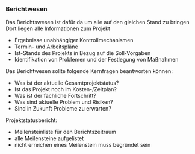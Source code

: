 ### Berichtwesen

Das Berichtswesen ist dafür da um alle auf den gleichen Stand zu bringen
Dort liegen alle Informationen zum Projekt

- Ergebnisse unabhängiger Kontrollmechanismen
- Termin- und Arbeitspläne
- Ist-Stands des Projekts in Bezug auf die Soll-Vorgaben
- Identifikation von Problemen und der Festlegung von Maßnahmen

Das Berichtwesen sollte folgende Kernfragen beantworten können:

- Was ist der aktuelle Gesamtprojektstatus?
- Ist das Projekt noch im Kosten-/Zeitplan?
- Was ist der fachliche Fortschritt?
- Was sind aktuelle Problem und Risiken?
- Sind in Zukunft Probleme zu erwarten?

Projektstatusbericht:

- Meilensteinliste für den Berichtszeitraum
- alle Meilensteine aufgelistet
- nicht erreichen eines Meilenstein muss begründet sein
